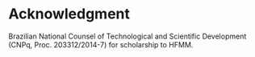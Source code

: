 # Acknowledgment

Brazilian National Counsel of Technological and Scientific Development (CNPq, Proc. 203312/2014-7) for scholarship to HFMM.
